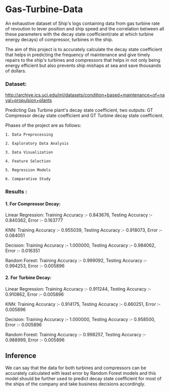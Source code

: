 # Gas-Turbine-Data

An exhaustive dataset of Ship's logs containing data from gas turbine rate of revoution to lever position and ship speed and the correlation between all these parameters with the decay state coefficient(rate at which turbine energy decays) of compressor, turbines in the ship.

The aim of this project is to accurately calculate the decay state coefficient that helps in predicting the frequency of maintenance and give timely repairs to the ship's turbines and compressors that helps in not only being energy efficient but also prevents ship mishaps at sea and save thousands of dollars.  

### Dataset:

http://archive.ics.uci.edu/ml/datasets/condition+based+maintenance+of+naval+propulsion+plants

Predicting Gas Turbine plant's decay state coefficient, two outputs: GT Compressor decay state coefficient and GT Turbine decay state coefficient.

Phases of the project are as follows:

    1. Data Preprocessing
    
    2. Exploratory Data Analysis
    
    3. Data Visualization
    
    4. Feature Selection
    
    5. Regression Models
    
    6. Comparative Study
    
### Results :


#### 1. For Compressor Decay:


Linear Regression: Training Accuracy :- 0.843676, Testing Accuracy :- 0.840362, Error :- 0.163777



KNN: Training Accuracy :- 0.955039, Testing Accuracy :- 0.918073, Error :- 0.084051



Decision: Training Accuracy :- 1.000000, Testing Accuracy :- 0.984062, Error :- 0.016351



Random Forest: Training Accuracy :- 0.999092, Testing Accuracy :- 0.994253, Error :- 0.005896



#### 2. For Turbine Decay:



Linear Regression: Training Accuracy :- 0.911244, Testing Accuracy :- 0.910862, Error :- 0.005896



KNN: Training Accuracy :- 0.914175, Testing Accuracy :- 0.860251, Error :- 0.005896



Decision: Training Accuracy :- 1.000000, Testing Accuracy :- 0.958500, Error :- 0.005896



Random Forest: Training Accuracy :- 0.998257, Testing Accuracy :- 0.988999, Error :- 0.005896



## Inference
We can say that the data for both turbines and compressors can be accurately calculated with least error by Random Forest models and this model should be further used to predict decay state coefficient for most of the ships of the company and take business decisions accordingly.
